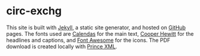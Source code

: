 # circ-exchg

This site is built with [Jekyll](http://jekyllrb.com), a static site generator, and hosted on [GitHub](https://www.github.com/katepalbers/circ-exchg) pages. The fonts used are [Calendas](http://calendasplus.com) for the main text, [Cooper Hewitt](http://www.cooperhewitt.org/open-source-at-cooper-hewitt/cooper-hewitt-the-typeface-by-chester-jenkins/) for the headlines and captions, and [Font Awesome](http://fortawesome.github.io/) for the icons. The PDF download is created locally with [Prince XML](http://www.princexml.com/).
